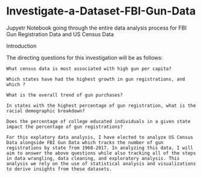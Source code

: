 # Investigate-a-Dataset-FBI-Gun-Data
Jupyetr Notebook going through the entire data analysis process for FBI Gun Registration Data and US Census Data

Introduction

The directing questions for this investigation will be as follows:

    What census data is most associated with high gun per capita?

    Which states have had the highest growth in gun registrations, and which ?

    What is the overall trend of gun purchases?

    In states with the highest percentage of gun registration, what is the racial demographic breakdown?

    Does the percentage of college educated individuals in a given state impact the percentage of gun registrations?

    For this explatory data analysis, I have elected to analyze US Census Data alongside FBI Gun Data which tracks the number of gun registrations by state from 1968-2017. In analyzing this data, I will aim to answer the above questions while also tracking all of the steps in data wrangling, data cleaning, and exploratory analysis. This analysis we rely on the use of statistical analysis and visualizations to derive insights from these datasets.
